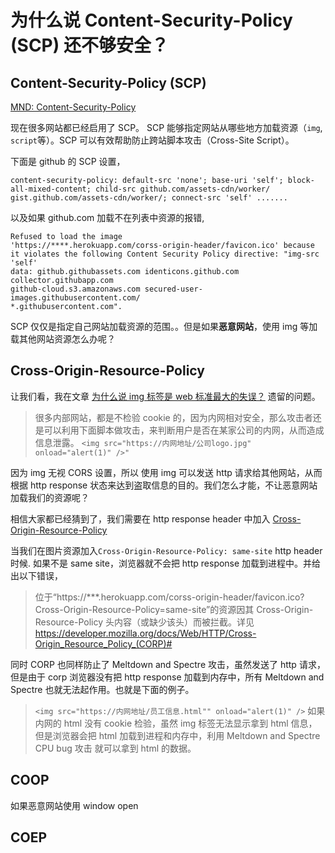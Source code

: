 # 为什么说 Content-Security-Policy (SCP) 还不够安全？

## Content-Security-Policy (SCP)

[MND: Content-Security-Policy](https://developer.mozilla.org/en-US/docs/Web/HTTP/Headers/Content-Security-Policy)

现在很多网站都已经启用了 SCP。 SCP 能够指定网站从哪些地方加载资源（`img`, `script`等）。SCP 可以有效帮助防止跨站脚本攻击（Cross-Site Script）。

下面是 github 的 SCP 设置，

```http
content-security-policy: default-src 'none'; base-uri 'self'; block-all-mixed-content; child-src github.com/assets-cdn/worker/ gist.github.com/assets-cdn/worker/; connect-src 'self' .......
```

以及如果 github.com 加载不在列表中资源的报错,

```http
Refused to load the image
'https://****.herokuapp.com/corss-origin-header/favicon.ico' because
it violates the following Content Security Policy directive: "img-src 'self'
data: github.githubassets.com identicons.github.com collector.githubapp.com
github-cloud.s3.amazonaws.com secured-user-images.githubusercontent.com/
*.githubusercontent.com".
```

SCP 仅仅是指定自己网站加载资源的范围。。但是如果**恶意网站**，使用 img 等加载其他网站资源怎么办呢？

## Cross-Origin-Resource-Policy

让我们看，我在文章 [为什么说 img 标签是 web 标准最大的失误？]() 遗留的问题。

> 很多内部网站，都是不检验 cookie 的，因为内网相对安全，那么攻击者还是可以利用下面脚本做攻击，来判断用户是否在某家公司的内网，从而造成信息泄露。
> `<img src="https://内网地址/公司logo.jpg" onload="alert(1)" />"`

因为 img 无视 CORS 设置，所以 使用 img 可以发送 http 请求给其他网站，从而根据 http response 状态来达到盗取信息的目的。我们怎么才能，不让恶意网站加载我们的资源呢？

相信大家都已经猜到了，我们需要在 http response header 中加入 [Cross-Origin-Resource-Policy](<https://developer.mozilla.org/en-US/docs/Web/HTTP/Cross-Origin_Resource_Policy_(CORP)>)

当我们在图片资源加入`Cross-Origin-Resource-Policy: same-site` http header 时候. 如果不是 same site，浏览器就不会把 http response 加载到进程中。并给出以下错误，

> 位于“https://\*\*\*.herokuapp.com/corss-origin-header/favicon.ico?Cross-Origin-Resource-Policy=same-site”的资源因其 Cross-Origin-Resource-Policy 头内容（或缺少该头）而被拦截。详见 https://developer.mozilla.org/docs/Web/HTTP/Cross-Origin_Resource_Policy_(CORP)#

同时 CORP 也同样防止了 Meltdown and Spectre 攻击，虽然发送了 http 请求，但是由于 corp 浏览器没有把 http response 加载到内存中，所有 Meltdown and Spectre 也就无法起作用。也就是下面的例子。

> `<img src="https://内网地址/员工信息.html"" onload="alert(1)" />`
> 如果内网的 html 没有 cookie 检验，虽然 img 标签无法显示拿到 html 信息，但是浏览器会把 html 加载到进程和内存中，利用 Meltdown and Spectre CPU bug 攻击 就可以拿到 html 的数据。

## COOP

如果恶意网站使用 window open

## COEP
